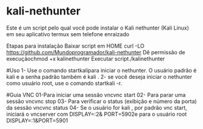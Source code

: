 # kali-nethunter
Este é um script pelo qual você pode instalar o Kali nethunter (Kali Linux) em seu aplicativo termux sem telefone enraizado

Etapas para instalação
Baixar script em HOME curl -LO https://github.com/Mundoprogramador/kali-nethunter
Dê permissão de execuçãochmod +x kalinethunter
Executar script./kalinethunter


#Uso
1- Use o comando startkalipara iniciar o nethunter. O usuário padrão é kali e a senha padrão também é kali .
2- se você deseja iniciar o nethunter como usuário root, use o comando startkali -r.

#Guia VNC
01-Para iniciar uma sessão vncvnc start
02- Para parar uma sessão vncvnc stop
03- Para verificar o status (exibição e número da porta) da sessão vncvnc status
04- Se o usuário for kali , por padrão vnc start, iniciará o vncserver com DISPLAY=:2& PORT=5902e para o usuário root DISPLAY=:1&PORT=5901


